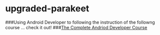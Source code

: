 # upgraded-parakeet
###Using Android Developer to following the instruction of the followng course ... check it out!
###[The Complete Andriod Developer Course](http://bit.ly/1Td31eE)